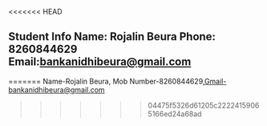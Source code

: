 <<<<<<< HEAD
## Student Info Name: Rojalin Beura Phone: 8260844629 Email:bankanidhibeura@gmail.com
=======
Name-Rojalin Beura, Mob Number-8260844629,Gmail-bankanidhibeura@gmail.com
>>>>>>> 04475f5326d61205c22224159065166ed24a68ad
